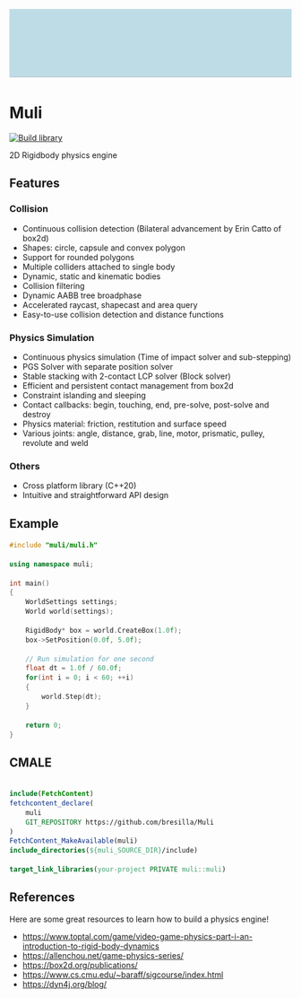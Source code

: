 ![logo](misc/logo.gif)

# Muli

[![Build library](https://github.com/Sopiro/Muli/actions/workflows/cmake-multi-platform.yml/badge.svg)](https://github.com/Sopiro/Muli/actions/workflows/cmake-multi-platform.yml)

2D Rigidbody physics engine

## Features  

### Collision  
  - Continuous collision detection (Bilateral advancement by Erin Catto of box2d)
  - Shapes: circle, capsule and convex polygon
  - Support for rounded polygons
  - Multiple colliders attached to single body
  - Dynamic, static and kinematic bodies
  - Collision filtering
  - Dynamic AABB tree broadphase
  - Accelerated raycast, shapecast and area query
  - Easy-to-use collision detection and distance functions
  
### Physics Simulation
  - Continuous physics simulation (Time of impact solver and sub-stepping)  
  - PGS Solver with separate position solver
  - Stable stacking with 2-contact LCP solver (Block solver)
  - Efficient and persistent contact management from box2d
  - Constraint islanding and sleeping
  - Contact callbacks: begin, touching, end, pre-solve, post-solve and destroy
  - Physics material: friction, restitution and surface speed
  - Various joints: angle, distance, grab, line, motor, prismatic, pulley, revolute and weld
  
### Others
  - Cross platform library (C++20)
  - Intuitive and straightforward API design

## Example

``` c++
#include "muli/muli.h"

using namespace muli;

int main()
{
    WorldSettings settings;
    World world(settings);
  
    RigidBody* box = world.CreateBox(1.0f);
    box->SetPosition(0.0f, 5.0f);
  
    // Run simulation for one second
    float dt = 1.0f / 60.0f;
    for(int i = 0; i < 60; ++i)
    {
        world.Step(dt);
    }
  
    return 0;
}
```

## CMALE

``` cmake

include(FetchContent)
fetchcontent_declare(
    muli
    GIT_REPOSITORY https://github.com/bresilla/Muli
)
FetchContent_MakeAvailable(muli)
include_directories(${muli_SOURCE_DIR}/include)

target_link_libraries(your-project PRIVATE muli::muli)
```

## References
Here are some great resources to learn how to build a physics engine!
- https://www.toptal.com/game/video-game-physics-part-i-an-introduction-to-rigid-body-dynamics
- https://allenchou.net/game-physics-series/
- https://box2d.org/publications/
- https://www.cs.cmu.edu/~baraff/sigcourse/index.html
- https://dyn4j.org/blog/
